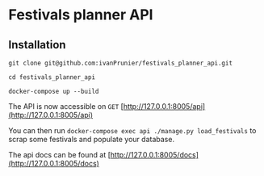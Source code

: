# Festivals planner API

## Installation
`git clone git@github.com:ivanPrunier/festivals_planner_api.git`

`cd festivals_planner_api`

`docker-compose up --build`

The API is now accessible on `GET` [http://127.0.0.1:8005/api](http://127.0.0.1:8005/api)

You can then run `docker-compose exec api ./manage.py load_festivals` to scrap some festivals and populate your database.

The api docs can be found at [http://127.0.0.1:8005/docs](http://127.0.0.1:8005/docs)
